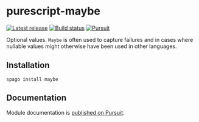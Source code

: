 # purescript-maybe

[![Latest release](http://img.shields.io/github/release/purescript/purescript-maybe.svg)](https://github.com/purescript/purescript-maybe/releases)
[![Build status](https://github.com/purescript/purescript-maybe/workflows/CI/badge.svg?branch=master)](https://github.com/purescript/purescript-maybe/actions?query=workflow%3ACI+branch%3Amaster)
[![Pursuit](https://pursuit.purescript.org/packages/purescript-maybe/badge)](https://pursuit.purescript.org/packages/purescript-maybe)

Optional values. `Maybe` is often used to capture failures and in cases where nullable values might otherwise have been used in other languages.

## Installation

```
spago install maybe
```

## Documentation

Module documentation is [published on Pursuit](http://pursuit.purescript.org/packages/purescript-maybe).
